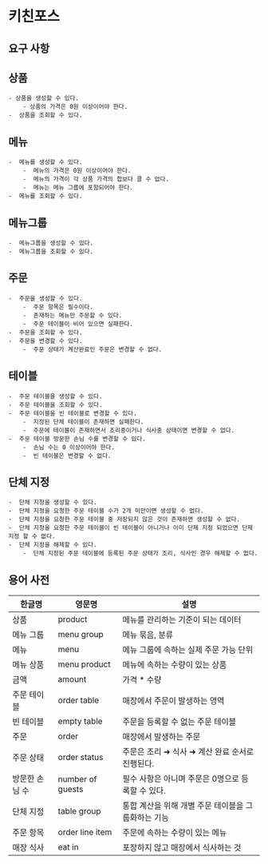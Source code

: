 # 키친포스

## 요구 사항
## 상품
    - 상품을 생성할 수 있다.
        - 상품의 가격은 0원 이상이어야 한다.
    -  상품을 조회할 수 있다.
## 메뉴
    -  메뉴를 생성할 수 있다.
        -  메뉴의 가격은 0원 이상이어야 한다.
        -  메뉴의 가격이 각 상품 가격의 합보다 클 수 없다.
        -  메뉴는 메뉴 그룹에 포함되어야 한다.
    -  메뉴를 조회할 수 있다.
## 메뉴그룹
    -  메뉴그룹을 생성할 수 있다.
    -  메뉴그룹을 조회할 수 있다.
## 주문
    -  주문을 생성할 수 있다.
        -  주문 항목은 필수이다.
        -  존재하는 메뉴만 주문할 수 있다.
        -  주문 테이블이 비어 있으면 실패한다.
    -  주문을 조회할 수 있다.
    -  주문을 변경할 수 있다.
        -  주문 상태가 계산완료인 주문은 변경할 수 없다.
## 테이블
    -  주문 테이블을 생성할 수 있다.
    -  주문 테이블을 조회할 수 있다.
    -  주문 테이블을 빈 테이블로 변경할 수 있다.
        -  지정된 단체 테이블이 존재하면 실패한다.
        -  주문에 테이블이 존재하면서 조리중이거나 식사중 상태이면 변경할 수 없다.
    -  주문 테이블 방문한 손님 수를 변경할 수 있다.
        -  손님 수는 0 이상이어야 한다.
        -  빈 테이블은 변경할 수 없다.
## 단체 지정
    -  단체 지정을 생성할 수 있다.
    -  단체 지정을 요청한 주문 테이블 수가 2개 미만이면 생성할 수 없다.
    -  단체 지정을 요청한 주문 테이블 중 저장되지 않은 것이 존재하면 생성할 수 없다.
    -  단체 지정을 요청한 주문 테이블이 빈 테이블이 아니거나 이미 단제 지정 되었으면 단제 지정 할 수 없다.
    -  단체 지정을 해제할 수 있다.
        -  단체 지정된 주문 테이블에 등록된 주문 상태가 조리, 식사인 경우 해제할 수 없다.
## 용어 사전

| 한글명 | 영문명 | 설명 |
| --- | --- | --- |
| 상품 | product | 메뉴를 관리하는 기준이 되는 데이터 |
| 메뉴 그룹 | menu group | 메뉴 묶음, 분류 |
| 메뉴 | menu | 메뉴 그룹에 속하는 실제 주문 가능 단위 |
| 메뉴 상품 | menu product | 메뉴에 속하는 수량이 있는 상품 |
| 금액 | amount | 가격 * 수량 |
| 주문 테이블 | order table | 매장에서 주문이 발생하는 영역 |
| 빈 테이블 | empty table | 주문을 등록할 수 없는 주문 테이블 |
| 주문 | order | 매장에서 발생하는 주문 |
| 주문 상태 | order status | 주문은 조리 ➜ 식사 ➜ 계산 완료 순서로 진행된다. |
| 방문한 손님 수 | number of guests | 필수 사항은 아니며 주문은 0명으로 등록할 수 있다. |
| 단체 지정 | table group | 통합 계산을 위해 개별 주문 테이블을 그룹화하는 기능 |
| 주문 항목 | order line item | 주문에 속하는 수량이 있는 메뉴 |
| 매장 식사 | eat in | 포장하지 않고 매장에서 식사하는 것 |
